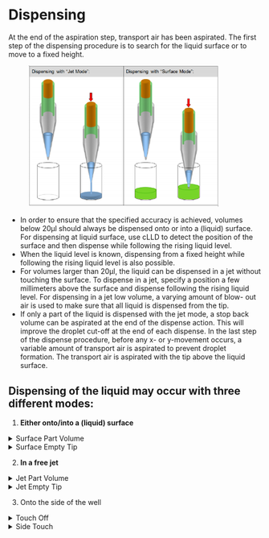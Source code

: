 # Dispensing

At the end of the aspiration step, transport air has been aspirated. The first step of the dispensing procedure is to search for the liquid surface or to move to a fixed height.

<figure><img src="../../../../../.gitbook/assets/Image_1363.png" alt="" width="379"><figcaption></figcaption></figure>

* In order to ensure that the specified accuracy is achieved, volumes below 20µl should always be dispensed onto or into a (liquid) surface. For dispensing at liquid surface, use cLLD to detect the position of the surface and then dispense while following the rising liquid level.
* When the liquid level is known, dispensing from a fixed height while following the rising liquid level is also possible.
* For volumes larger than 20µl, the liquid can be dispensed in a jet without touching the surface. To dispense in a jet, specify a position a few millimeters above the surface and dispense following the rising liquid level. For dispensing in a jet low volume, a varying amount of blow- out air is used to make sure that all liquid is dispensed from the tip.
* If only a part of the liquid is dispensed with the jet mode, a stop back volume can be aspirated at the end of the dispense action. This will improve the droplet cut-off at the end of each dispense. In the last step of the dispense procedure, before any x- or y-movement occurs, a variable amount of transport air is aspirated to prevent droplet formation. The transport air is aspirated with the tip above the liquid surface.

## Dispensing of the liquid may occur with three different modes:

1. **Either onto/into a (liquid) surface**

<details>

<summary>Surface Part Volume</summary>

The “Surface Part Volume” Dispensing Mode works as follows:

<img src="../../../../../.gitbook/assets/image (1).png" alt="" data-size="original">

1. When the target well is reached, the pipetting channel starts searching for the liquid surface (cLLD).
2. At an immersion depth of 2 mm (default setting), transport air and liquid (part volume) are dispensed.
3. The pipetting channel moves with swap speed to a distance of 5mm (default retract distance) above liquid level.
4. Aspiration of the transport air.

</details>

<details>

<summary>Surface Empty Tip</summary>

The “Surface Empty Tip” Dispensing Mode works as follows:

<img src="../../../../../.gitbook/assets/image (4).png" alt="" data-size="original">

1. When the target well is reached, the pipetting channel starts searching for the liquid surface (cLLD).
2. At an immersion depth of 2 mm (default setting), transport air and liquid are dispensed while the pipetting channel is moving up in z-direction (following the liquid level).
3. The complete liquid and blow out volume is dispensed: empty tip.
4. The pipetting channel out of the liquid using swap speed, then the aspiration of transport air follows.

</details>

2. **In a free jet**

<details>

<summary>Jet Part Volume</summary>

The “Jet Part Volume” Dispensing Mode works as follows:

<img src="../../../../../.gitbook/assets/image (2).png" alt="" data-size="original">

1. When the target well is reached, the pipetting channel starts to move to the fixed height (dispensing height).
2. At the dispensing height the transport air and liquid (part volume) are dispensed while the pipetting channel is moving up in z-direction (following the liquid level).
3. The pipetting channel moves up.
4. Aspiration of the transport air.

</details>

<details>

<summary>Jet Empty Tip</summary>

The “Jet Empty Tip” Dispensing Mode works as follows:

<img src="../../../../../.gitbook/assets/image (3).png" alt="" data-size="original">

1. When the empty target well is reached, the pipetting channel moves to a fixed height (e.g. 2 mm above the bottom of the well).
2. Transport air and liquid are dispensed while the pipetting channel is moving up in z-direction (following the liquid level).
3. The blow out volume is dispensed: empty tip.
4. The pipetting channel moves up, and then the aspiration of transport air follows.

</details>

3. Onto the side of the well

<details>

<summary>Touch Off</summary>

The “Touch off” Function is used if very small amounts of liquid shall be aspirated or dispensed into a manually placed labware or labware with great tolerances. The “Touch off” Function will move to a certain height over the well bottom and smoothly move downwards. As soon as the tip hits the bottom of the container, the motor current of the z-drive increases. This change will be detected and the z-move stops. From that position, the pipetting channels moves back up the specified distance “Dispense position above touch” and starts dispensing.

![image](../../../../../.gitbook/assets/Image\_1368.jpg)\


</details>

<details>

<summary>Side Touch</summary>

For a small amount of liquid, there is the possibility of dispensing liquid to the side of the well with the “Side touch” Mode (available in the Single Steps / Easy Steps).

![image](../../../../../.gitbook/assets/Image\_1369.jpg)



The “Side touch” Mode will move the tip to a specified height in the center of the container, and then moves right (always right). At this position, the dispensing of the liquid starts.

The values for “Touch off height” and “Right” move have to be defined in the container data in the Labware Editor.

![image](../../../../../.gitbook/assets/Image\_1370.jpg)

</details>

